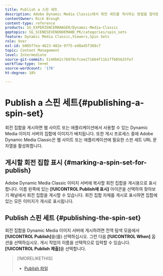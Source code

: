 ```yaml
---
title: Publish a 스핀 세트
description: Adobe Dynamic Media Classic에서 회전 세트를 게시하는 방법을 알아봅니다.
contentOwner: Rick Brough
content-type: reference
products: SG_EXPERIENCEMANAGER/Dynamic-Media-Classic
geptopics: SG_SCENESEVENONDEMAND_PK/categories/spin_sets
feature: Dynamic Media Classic,Viewers,Spin Sets
role: User
exl-id: b085f7ea-4623-402e-97f5-ed8ad5f368c7
topic: Content Management
level: Intermediate
source-git-commit: 5140b62c76970cfcee271664f11b1ff605625fe7
workflow-type: tm+mt
source-wordcount: '178'
ht-degree: 10%

---
```


# Publish a 스핀 세트{#publishing-a-spin-set}

회전 집합을 게시하면 웹 사이트 또는 애플리케이션에서 사용할 수 있는 Dynamic Media 이미지 서버의 집합에 이미지가 배치됩니다. 또한 게시 프로세스 중에 Adobe Dynamic Media Classic은 웹 사이트 또는 애플리케이션에 필요한 스핀 세트 URL 문자열을 활성화합니다.

## 게시할 회전 집합 표시 {#marking-a-spin-set-for-publish}

Adobe Dynamic Media Classic 이미지 서버에 복사할 회전 집합을 게시용으로 표시합니다. 이름 왼쪽에 있는 **[!UICONTROL Publish에 표시]** 아이콘을 선택하여 찾아보기 패널에서 회전 집합을 게시할 수 있습니다. 회전 집합 자체를 게시로 표시하면 집합에 있는 모든 이미지가 게시로 표시됩니다.

## Publish 스핀 세트 {#publishing-the-spin-set}

회전 집합을 Dynamic Media 이미지 서버에 게시하려면 전역 탐색 모음에서 **[!UICONTROL Publish]**&#x200B;을(를) 선택하십시오. 그런 다음 **[!UICONTROL When]** 옵션을 선택하십시오. 게시 작업의 이름을 선택적으로 입력할 수 있습니다. **[!UICONTROL Publish 제출]**&#x200B;을 선택합니다.

>[!MORELIKETHIS]
>
>* [Publish 파일](publishing-files.md#publishing_files)
